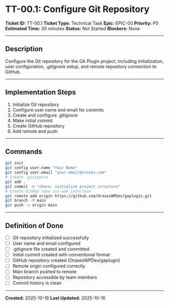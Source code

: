 # TT-00.1: Configure Git Repository

**Ticket ID:** TT-00.1
**Ticket Type:** Technical Task
**Epic:** EPIC-00
**Priority:** P0
**Estimated Time:** 30 minutes
**Status:** Not Started
**Blockers:** None

---

## Description

Configure the Git repository for the GA Plugin project, including initialization, user configuration, .gitignore setup, and remote repository connection to GitHub.

---

## Implementation Steps

1. Initialize Git repository
2. Configure user name and email for commits
3. Create and configure .gitignore
4. Make initial commit
5. Create GitHub repository
6. Add remote and push

---

## Commands

```bash
git init
git config user.name "Your Name"
git config user.email "your.email@orases.com"
# Create .gitignore
git add .
git commit -m "chore: initialize project structure"
# Create GitHub repo via web interface
git remote add origin https://github.com/OrasesWPDev/gaplugin.git
git branch -M main
git push -u origin main
```

---

## Definition of Done

- [ ] Git repository initialized successfully
- [ ] User name and email configured
- [ ] .gitignore file created and committed
- [ ] Initial commit created with conventional format
- [ ] GitHub repository created (OrasesWPDev/gaplugin)
- [ ] Remote origin configured correctly
- [ ] Main branch pushed to remote
- [ ] Repository accessible by team members
- [ ] Commit history is clean

---

**Created:** 2025-10-16
**Last Updated:** 2025-10-16
